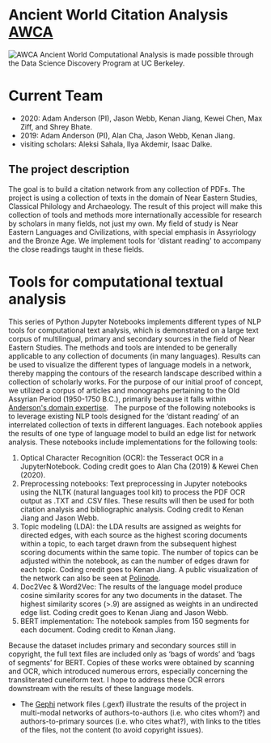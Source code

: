 # Ancient World Citation Analysis [AWCA](https://github.com/admndrsn/AWCA/blob/master/AWCA_Poster_AAContent_2020.pdf)
![AWCA](https://github.com/admndrsn/AWCA/blob/master/AWCA_Poster_AAContent_2020.png)
Ancient World Computational Analysis is made possible through the Data Science Discovery Program at UC Berkeley.

# Current Team
- 2020: Adam Anderson (PI), Jason Webb, Kenan Jiang, Kewei Chen, Max Ziff, and Shrey Bhate.
- 2019: Adam Anderson (PI), Alan Cha, Jason Webb, Kenan Jiang.
- visiting scholars: Aleksi Sahala, Ilya Akdemir, Isaac Dalke.

## The project description
The goal is to build a citation network from any collection of PDFs. The project is using a collection of texts in the domain of Near Eastern Studies, Classical Philology and Archaeology. The result of this project will make this collection of tools and methods more internationally accessible for research by scholars in many fields, not just my own. My field of study is Near Eastern Languages and Civilizations, with special emphasis in Assyriology and the Bronze Age. We implement tools for 'distant reading' to accompany the close readings taught in these fields.

# Tools for computational textual analysis
This series of Python Jupyter Notebooks implements different types of NLP tools for computational text analysis, which is demonstrated on a large text corpus of multilingual, primary and secondary sources in the field of Near Eastern Studies. The methods and tools are intended to be generally applicable to any collection of documents (in many languages). Results can be used to visualize the different types of language models in a network, thereby mapping the contours of the research landscape described within a collection of scholarly works. For the purpose of our initial proof of concept, we utilized a corpus of articles and monographs pertaining to the Old Assyrian Period (1950-1750 B.C.), primarily because it falls within [Anderson's domain expertise](https://montallen.academia.edu/AdamAnderson).
 
The purpose of the following notebooks is to leverage existing NLP tools designed for the ‘distant reading’ of an interrelated collection of texts in different languages. Each notebook applies the results of one type of language model to build an edge list for network analysis. These notebooks include implementations for the following tools:

1. Optical Character Recognition (OCR): the Tesseract OCR in a JupyterNotebook. Coding credit goes to Alan Cha (2019) & Kewei Chen (2020).
2. Preprocessing notebooks: Text preprocessing in Jupyter notebooks using the NLTK (natural languages tool kit) to process the PDF OCR output as .TXT and .CSV files. These results will then be used for both citation analysis and bibliographic analysis. Coding credit to Kenan Jiang and Jason Webb.
3. Topic modeling (LDA): the LDA results are assigned as weights for directed edges, with each source as the highest scoring documents within a topic, to each target drawn from the subsequent highest scoring documents within the same topic. The number of topics can be adjusted within the notebook, as can the number of edges drawn for each topic. Coding credit goes to Kenan Jiang. A public visualization of the network can also be seen at [Polinode](https://app.polinode.com/networks/explore/5e454320abfe3e0016cb91c5).
4. Doc2Vec & Word2Vec: The results of the language model produce cosine similarity scores for any two documents in the dataset. The highest similarity scores (>.9) are assigned as weights in an undirected edge list. Coding credit goes to Kenan Jiang and Jason Webb.
5. BERT implementation: The notebook samples from 150 segments for each document. Coding credit to Kenan Jiang.

Because the dataset includes primary and secondary sources still in copyright, the full text files are included only as ‘bags of words’ and ‘bags of segments’ for BERT. Copies of these works were obtained by scanning and OCR, which introduced numerous errors, especially concerning the transliterated cuneiform text. I hope to address these OCR errors downstream with the results of these language models.

* The [Gephi](https://gephi.org/) network files (.gexf) illustrate the results of the project in multi-modal networks of authors-to-authors (i.e. who cites whom?) and authors-to-primary sources (i.e. who cites what?), with links to the titles of the files, not the content (to avoid copyright issues). 
